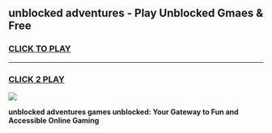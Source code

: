 
## unblocked adventures - Play Unblocked Gmaes & Free
<h3>
<a href="https://news.freeplayer.one?title=unblocked_adventures&ref=23F">CLICK TO PLAY</a></h3>
<hr>

<h3>
<a href="https://news.freeplayer.one?title=unblocked_adventures&ref=23F">CLICK 2 PLAY</a>
  
</h3>

<a href="https://news.freeplayer.one?title=unblocked_adventures&ref=23F/"><img src="https://clearcache.store/games.png"></a>


**unblocked adventures games unblocked: Your Gateway to Fun and Accessible Online Gaming**
